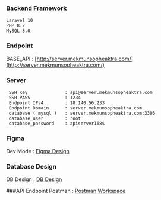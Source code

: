 ### Backend Framework
```
Laravel 10
PHP 8.2
MySQL 8.0
```

### Endpoint
BASE_API         :  [http://server.mekmunsopheaktra.com/](http://server.mekmunsopheaktra.com/)

### Server
```
 SSH Key              : api@server.mekmunsopheaktra.com 
 SSH PASS             : 1234
 Endpoint IPv4        : 18.140.56.233
 Endpoint Domain      : server.mekmunsopheaktra.com
 database ( mysql )   : server.mekmunsopheaktra.com:3306
 database_user        : root
 database_password    : apiserver168$
```

### Figma
Dev Mode : [Figma Design](https://www.figma.com/file/VYio3J2K5H0KLJ2pfY693E/UIUX?node-id=58%3A879&mode=dev)

### Database Design
DB Design : [DB Design](https://dbdiagram.io/d/Let-Trip-DB-65361b91ffbf5169f03c5595)

###API Endpoint
Postman : [Postman Workspace](https://app.getpostman.com/join-team?invite_code=9438980325a86d3d240d7cf9862855a4&target_code=384c8d55eb05502437c14f8b18383cfc)
